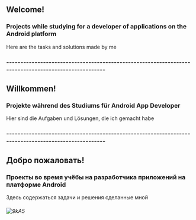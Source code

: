 ## Welcome!
### Projects while studying for a developer of applications on the Android platform
Here are the tasks and solutions made by me
### ----------------------------------------------------------------------------------------------------
## Willkommen!
### Projekte während des Studiums für Android App Developer
Hier sind die Aufgaben und Lösungen, die ich gemacht habe
### ----------------------------------------------------------------------------------------------------
## Добро пожаловать!
### Проекты во время учёбы на разработчика приложений на платформе Android
Здесь содержаться задачи и решения сделанные мной
###### ![9kA5](https://user-images.githubusercontent.com/69854595/201448079-28d50386-1f7c-4be5-a5d8-669d58fbc179.gif)
